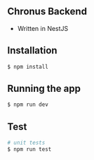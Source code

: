 ## Chronus Backend
* Written in NestJS

## Installation

```bash
$ npm install
```

## Running the app
```bash
$ npm run dev
```

## Test

```bash
# unit tests
$ npm run test
```

